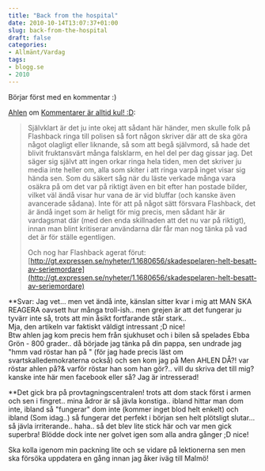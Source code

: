 ```yaml
---
title: "Back from the hospital"
date: 2010-10-14T13:07:37+01:00
slug: back-from-the-hospital
draft: false
categories:
- Allmänt/Vardag
tags:
- blogg.se
- 2010
---
```

Börjar först med en kommentar :)  
  
[Ahlen](http://ahlendenriktige.blogspot.com/) om [Kommentarer är alltid kul! :D](http://camillalovgren.blogg.se/2010/october/kommentarer-ar-alltid-kul-d.html):

> Självklart är det ju inte okej att sådant här händer, men skulle folk på Flashback ringa till polisen så fort någon skriver där att de ska göra något olagligt eller liknande, så som att begå självmord, så hade det blivit fruktansvärt många falsklarm, en hel del per dag gissar jag. Det säger sig självt att ingen orkar ringa hela tiden, men det skriver ju media inte heller om, alla som skiter i att ringa varpå inget visar sig hända sen. Som du säkert såg när du läste verkade många vara osäkra på om det var på riktigt även en bit efter han postade bilder, vilket väl ändå visar hur vana de är vid bluffar (och kanske även avancerade sådana). Inte för att på något sätt försvara Flashback, det är ändå inget som är heligt för mig precis, men sådant här är vardagsmat där (med den enda skillnaden att det nu var på riktigt), innan man blint kritiserar användarna där får man nog tänka på vad det är för ställe egentligen.  
>   
> Och nog har Flashback agerat förut: [http://gt.expressen.se/nyheter/1.1680656/skadespelaren-helt-besatt-av-seriemordare](http://gt.expressen.se/nyheter/1.1680656/skadespelaren-helt-besatt-av-seriemordare)

**Svar: Jag vet... men vet ändå inte, känslan sitter kvar i mig att MAN SKA REAGERA oavsett hur många troll-ish.. men grejen är att det fungerar ju tyvärr inte så, trots att min åsikt fortfarande står stark..  
Mja, den artikeln var faktiskt väldigt intressant ;D nice!  
Btw ahlen jag kom precis hem från sjukhuset och i bilen så spelades Ebba Grön - 800 grader.. då började jag tänka på din pappa, sen undrade jag "hmm vad röstar han på " (för jag hade precis läst om svartskalledemokraterna också) och sen kom jag på Men AHLEN DÅ?! var röstar ahlen på?& varför röstar han som han gör?.. vill du skriva det till mig? kanske inte här men facebook eller så? Jag är intresserad!  
  
  
**Det gick bra på provtagningscentralen! trots att dom stack först i armen och sen i fingret.. mina ådror är så jävla konstiga.. ibland hittar man dom inte, ibland så "fungerar" dom inte (kommer inget blod helt enkelt) och ibland (Som idag..) så fungerar det perfekt i början sen helt plötsligt slutar... så jävla irriterande.. haha.. så det blev lite stick här och var men gick superbra! Blödde dock inte ner golvet igen som alla andra gånger ;D nice!  
  
Ska kolla igenom min packning lite och se vidare på lektionerna sen men ska försöka uppdatera en gång innan jag åker iväg till Malmö!
